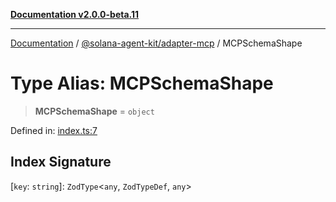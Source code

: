 [**Documentation v2.0.0-beta.11**](../../../README.md)

***

[Documentation](../../../README.md) / [@solana-agent-kit/adapter-mcp](../README.md) / MCPSchemaShape

# Type Alias: MCPSchemaShape

> **MCPSchemaShape** = `object`

Defined in: [index.ts:7](https://github.com/michaelessiet/solana-agent-kit/blob/d01565d8314c89261231d701336a71dcba5f4bf6/packages/adapter-mcp/src/index.ts#L7)

## Index Signature

\[`key`: `string`\]: `ZodType`\<`any`, `ZodTypeDef`, `any`\>

